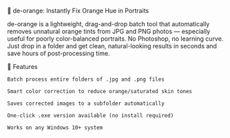 📸 de-orange: Instantly Fix Orange Hue in Portraits

de-orange is a lightweight, drag-and-drop batch tool that automatically removes unnatural orange tints from JPG and PNG photos — especially useful for poorly color-balanced portraits. No Photoshop, no learning curve. Just drop in a folder and get clean, natural-looking results in seconds and save hours of post-processing time. 

🔧 Features

    Batch process entire folders of .jpg and .png files

    Smart color correction to reduce orange/saturated skin tones

    Saves corrected images to a subfolder automatically

    One-click .exe version available (no install required)

    Works on any Windows 10+ system

